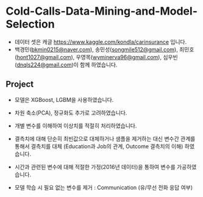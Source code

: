 # Cold-Calls-Data-Mining-and-Model-Selection
- 데이터 셋은 캐글 https://www.kaggle.com/kondla/carinsurance 입니다.
- 백경민(bkmin0215@naver.com), 송민성(songmile512@gmail.com), 최민호(hont1027@gmail.com), 우영목(wyminerva96@gmail.com), 심우빈(dnqls224@gmail.com)이 함께 하였습니다.

## Project

- 모델은 XGBoost, LGBM을 사용하였습니다.

- 차원 축소(PCA), 정규화도 추가로 고려하였습니다.

- 개별 변수를 이해하여 이상치를 적절히 처리하였습니다.

- 결측치에 대해 단순히 최빈값으로 대체하거나 샘플을 제거하는 대신 변수간 관계를 통해서 결측치를 대체 (Education과 Job의 관계, Outcome 결측치의 이해) 하였습니다.

- 시간과 관련된 변수에 대해 적절한 가정(2016년 데이터)을 통하여 변수를 가공하였습니다.

- 모델 학습 시 필요 없는 변수를 제거 : Communication (유/무선 전화 응답 여부)
